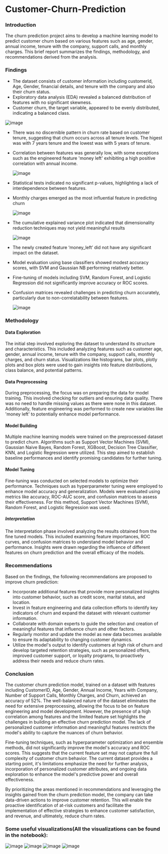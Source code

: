 # Customer-Churn-Prediction



### Introduction
The churn prediction project aims to develop a machine learning model to predict customer churn based on various features such as age, gender, annual income, tenure with the company, support calls, and monthly charges. This brief report summarizes the findings, methodology, and recommendations derived from the analysis.


### Findings
- The dataset consists of customer information including customerId, Age, Gender, financial details, and tenure with the company and also their churn status. 
- Exploratory data analysis (EDA) revealed a balanced distribution of features with no significant skewness.
- Customer churn, the target variable, appeared to be evenly distributed, indicating a balanced class.

![image](https://github.com/dineshgopalk98/Customer-Churn-Prediction/assets/93608867/7cbbb608-49c0-4c98-845d-3f095eedcd0a)
  
- There was no discernible pattern in churn rate based on customer tenure, suggesting that churn occurs across all tenure levels. The higest was with 7 years tenure and the lowest was with 5 years of tenure.  
- Correlation between features was generally low, with some exceptions such as the engineered feature 'money left' exhibiting a high positive correlation with annual income.

  ![image](https://github.com/dineshgopalk98/Customer-Churn-Prediction/assets/93608867/4e874862-b05b-4275-923e-198200629ab1)

- Statistical tests indicated no significant p-values, highlighting a lack of interdependence between features.
- Monthly charges emerged as the most influential feature in predicting churn

  ![image](https://github.com/dineshgopalk98/Customer-Churn-Prediction/assets/93608867/1a987184-ddb3-4e0c-9ec6-1cc37269e17f)

- The cumulative explained variance plot indicated that dimensionality reduction techniques may not yield meaningful results

  ![image](https://github.com/dineshgopalk98/Customer-Churn-Prediction/assets/93608867/bc927198-08e1-42a9-bac8-3dfce3f0acc6)

- The newly created feature ‘money_left’ did not have any significant impact on the dataset.
- Model evaluation using base classifiers showed modest accuracy scores, with SVM and Gaussian NB performing relatively better.
- Fine-tuning of models including SVM, Random Forest, and Logistic Regression did not significantly improve accuracy or ROC scores.
- Confusion matrices revealed challenges in predicting churn accurately, particularly due to non-correlatability between features.

  ![image](https://github.com/dineshgopalk98/Customer-Churn-Prediction/assets/93608867/4974c74a-45c7-4325-a7b5-26bdf1502a02)

### Methodology

#### Data Exploration
The initial step involved exploring the dataset to understand its structure and characteristics. This included analyzing features such as customer age, gender, annual income, tenure with the company, support calls, monthly charges, and churn status. Visualizations like histograms, bar plots, plotly plots and box plots were used to gain insights into feature distributions, class balance, and potential patterns.

#### Data Preprocessing
During preprocessing, the focus was on preparing the data for model training. This involved checking for outliers and ensuring data quality. There was no need to handle missing values as there were none in this dataset. Additionally, feature engineering was performed to create new variables like 'money left' to potentially enhance model performance.

#### Model Building
Multiple machine learning models were trained on the preprocessed dataset to predict churn. Algorithms such as Support Vector Machines (SVM), Gaussian Naive Bayes, Random Forest, XGBoost, Decision Tree Classifier, KNN, and Logistic Regression were utilized. This step aimed to establish baseline performances and identify promising candidates for further tuning.

#### Model Tuning
Fine-tuning was conducted on selected models to optimize their performance. Techniques such as hyperparameter tuning were employed to enhance model accuracy and generalization. Models were evaluated using metrics like accuracy, ROC-AUC score, and confusion matrices to assess their effectiveness. For this method, Support Vector Machines (SVM), Random Forest, and Logistic Regression  was used.

##### Interpretation
The interpretation phase involved analyzing the results obtained from the fine tuned models. This included examining feature importances, ROC curves, and confusion matrices to understand model behavior and performance. Insights were drawn regarding the influence of different features on churn prediction and the overall efficacy of the models.

### Recommendations
Based on the findings, the following recommendations are proposed to improve churn prediction:
- Incorporate additional features that provide more personalized insights into customer behavior, such as credit score, marital status, and location.
- Invest in feature engineering and data collection efforts to identify key indicators of churn and expand the dataset with relevant customer information.
- Collaborate with domain experts to guide the selection and creation of meaningful features that influence churn and other factors.
- Regularly monitor and update the model as new data becomes available to ensure its adaptability to changing customer dynamics.
- Utilize the model's output to identify customers at high risk of churn and develop targeted retention strategies, such as personalized offers, improved customer support, or loyalty programs, to proactively   
  address their needs and reduce churn rates.


### Conclusion
The customer churn prediction model, trained on a dataset with features including CustomerID, Age, Gender, Annual Income, Years with Company, Number of Support Calls, Monthly Charges, and Churn, achieved an accuracy of 52%. The well-balanced nature of the dataset eliminates the need for extensive preprocessing, allowing the focus to be on feature engineering and model development. However, the presence of a high correlation among features and the limited feature set highlights the challenges in building an effective churn prediction model. The lack of personalized customer information and meaningful features restricts the model's ability to capture the nuances of churn behavior.

Fine-tuning techniques, such as hyperparameter optimization and ensemble methods, did not significantly improve the model's accuracy and ROC scores. This suggests that the current feature set may not capture the full complexity of customer churn behavior. The current dataset provides a starting point, it's limitations emphasize the need for further analysis, incorporation of personalized customer attributes, and ongoing data exploration to enhance the model's predictive power and overall effectiveness.

By prioritizing the areas mentioned in recommendations and leveraging the insights gained from the churn prediction model, the company can take data-driven actions to improve customer retention. This will enable the proactive identification of at-risk customers and facilitate the implementation of effective strategies to enhance customer satisfaction, and revenue, and ultimately, reduce churn rates.

### Some useful visualizations(All the visualizations can be found in the notebook):
![image](https://github.com/dineshgopalk98/Customer-Churn-Prediction/assets/93608867/764872ed-5ced-4fed-aed8-e49f27f783c9)
![image](https://github.com/dineshgopalk98/Customer-Churn-Prediction/assets/93608867/c29ade36-8386-410c-b478-bb99a64a8bc0)
![image](https://github.com/dineshgopalk98/Customer-Churn-Prediction/assets/93608867/58949a03-5c78-44a6-85a8-45112c06bf70)
![image](https://github.com/dineshgopalk98/Customer-Churn-Prediction/assets/93608867/933b5035-87d6-4277-ab98-b8b9cf4c57db)





